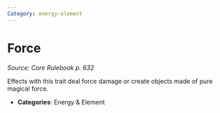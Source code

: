 ```yaml
---
Category: energy-element
---
```

# Force  
*Source: Core Rulebook p. 632*  

Effects with this trait deal force damage or create objects made of pure magical force.

- **Categories**: Energy & Element